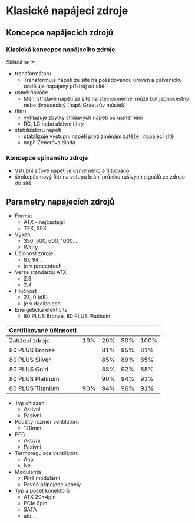 # Klasické napájecí zdroje
## Koncepce napájecích zdrojů
### Klasická koncepce napájecího zdroje
Skládá se z:
- transformátoru
	- Transformuje napětí ze sítě na požadovanou úroveň a galvanicky odděluje napájený přístroj od sítě
- usměrňovače
	- Mění střídavé napětí ze sítě na stejnosměrné; může být jednocestný nebo dvoucestný (např. Graetzův můstek)
- filtru
	- vyhlazuje zbytky střídavých napětí po usměrnění
	- RC, LC nebo aktivní filtry
- stabilizátoru napětí
	- stabilizuje výstupní napětí proti změnám zátěže i napájecí sítě
	- např. Zenerova dioda

### Koncepce spínaného zdroje
- Vstupní síťové napětí je usměrněno a filtrováno
- širokopásmový filtr na vstupu brání průniku rušivých signálů ze zdroje do sítě

## Parametry napájecích zdrojů
- Formát 
	- ATX - nejčastější
	- TFX, SFX
- Výkon
	- 350, 500, 600, 1000...
	- Watty
- Účinnost zdroje
	- 87, 94...
	- je v procentech
- Verze standardu ATX
	- 2.3
	- 2.4
- Hlučnost
	- 23, 0 (dB)
	- je v decibelech
- Energetická efektivita
	- 80 PLUS Bronze, 80 PLUS Platinum

| Certifikované účinnosti |     |     |     |      |
| ----------------------- | --- | --- | --- | ---- |
| Zatížení zdroje         | 10% | 20% | 50% | 100% |
| 80 PLUS Bronze          |     | 81% | 85% | 81%  |
| 80 PLUS Silver          |     | 85% | 89% | 85%  |
| 80 PLUS Gold            |     | 88% | 92% | 88%  |
| 80 PLUS Platinum        |     | 90% | 94% | 91%  |
| 80 PLUS Titanium        | 90% | 94% | 96% | 91%     |

- Typ chlazení
	- Aktivní
	- Pasivní
- Použitý rozměr ventilátoru
	- 120mm
- PFC
	- Aktivní
	- Pasivní
- Termoregulace ventilátoru
	- Ano
	- Ne
- Modularita
	- Plně modulární
	- Pevně připojené kabely
- Typ a počet konektorů
	- ATX 20+4pin
	- PCIe 6pin
	- SATA
	- atd...